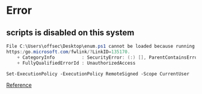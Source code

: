 
# Error

## scripts is disabled on this system

```./enum.ps1
File C:\Users\offsec\Desktop\enum.ps1 cannot be loaded because running scripts is disabled on this system. For more information, see about_Execution_Policies at 
https:/go.microsoft.com/fwlink/?LinkID=135170.
    + CategoryInfo          : SecurityError: (:) [], ParentContainsErrorRecordException
    + FullyQualifiedErrorId : UnauthorizedAccess
```


`Set-ExecutionPolicy -ExecutionPolicy RemoteSigned -Scope CurrentUser`

[Reference](https://docs.microsoft.com/en-us/powershell/module/microsoft.powershell.security/set-executionpolicy?view=powershell-7.2)


